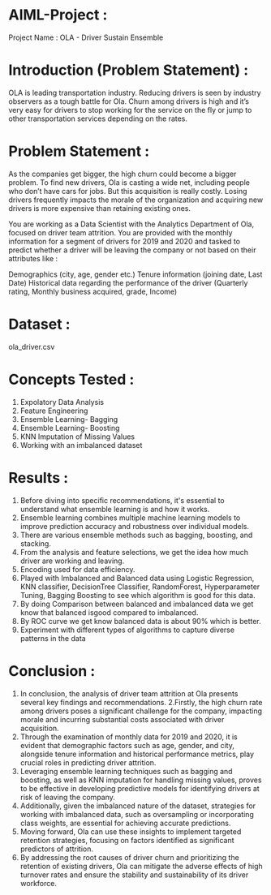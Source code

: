 # AIML-Project :
 Project Name : OLA - Driver Sustain  Ensemble

# Introduction (Problem Statement) :
 OLA is leading transportation industry. Reducing drivers is seen by industry observers as a tough
 battle for Ola. Churn among drivers is high and it’s very easy for drivers to stop working for the
 service on the fly or jump to other transportation services depending on the rates.

 # Problem Statement :
 As the companies get bigger, the high churn could become a bigger problem. To find new
 drivers, Ola is casting a wide net, including people who don’t have cars for jobs. But this
 acquisition is really costly. Losing drivers frequently impacts the morale of the organization and
 acquiring new drivers is more expensive than retaining existing ones.
 
 You are working as a Data Scientist with the Analytics Department of Ola, focused on driver team
 attrition. You are provided with the monthly information for a segment of drivers for 2019 and
 2020 and tasked to predict whether a driver will be leaving the company or not based on their
 attributes like :
 
 Demographics (city, age, gender etc.)
 Tenure information (joining date, Last Date)
 Historical data regarding the performance of the driver (Quarterly rating, Monthly business
 acquired, grade, Income)

 # Dataset :
ola_driver.csv

# Concepts Tested :
1. Expolatory Data Analysis
2. Feature Engineering
3. Ensemble Learning- Bagging
4. Ensemble Learning- Boosting
5. KNN Imputation of Missing Values
6. Working with an imbalanced dataset

 # Results :
 
 1. Before diving into specific recommendations, it's essential to understand what ensemble
 learning is and how it works.
 2. Ensemble learning combines multiple machine learning models
 to improve prediction accuracy and robustness over individual models.
 3. There are various ensemble methods such as bagging, boosting, and stacking.
 4. From the analysis and feature selections, we get the idea how much driver are working and
 leaving.
 5. Encoding used for data efficiency.
 6. Played with Imbalanced and Balanced data using Logistic Regression, KNN classifier, DecisionTree Classifier, RandomForest, Hyperparameter Tuning, Bagging Boosting to see which algorithm is good for this data.
 7. By doing Comparison between balanced and imbalanced data we get know that balanced isgood compared to imbalanced.
 8. By ROC curve we get know balanced data is about 90% which is better.
 9. Experiment with different types of algorithms to capture diverse patterns in the data

# Conclusion : 
 1. In conclusion, the analysis of driver team attrition at Ola presents several key findings and
 recommendations.
 2.Firstly, the high churn rate among drivers poses a significant challenge for the company, impacting morale and incurring substantial costs associated with driver acquisition.
 3. Through the examination of monthly data for 2019 and 2020, it is evident that demographic factors such as age, gender, and city, alongside tenure information and historical
 performance metrics, play crucial roles in predicting driver attrition.
 4. Leveraging ensemble learning techniques such as bagging and boosting, as well as KNN imputation for handling missing values, proves to be effective in developing predictive
 models for identifying drivers at risk of leaving the company.
 5. Additionally, given the imbalanced nature of the dataset, strategies for working with imbalanced data, such as oversampling or incorporating class weights, are essential for
 achieving accurate predictions.
 6. Moving forward, Ola can use these insights to implement targeted retention strategies, focusing on factors identified as significant predictors of attrition.
 7. By addressing the root causes of driver churn and prioritizing the retention of existing drivers, Ola can mitigate the adverse effects of high turnover rates and ensure the stability
 and sustainability of its driver workforce.

 
